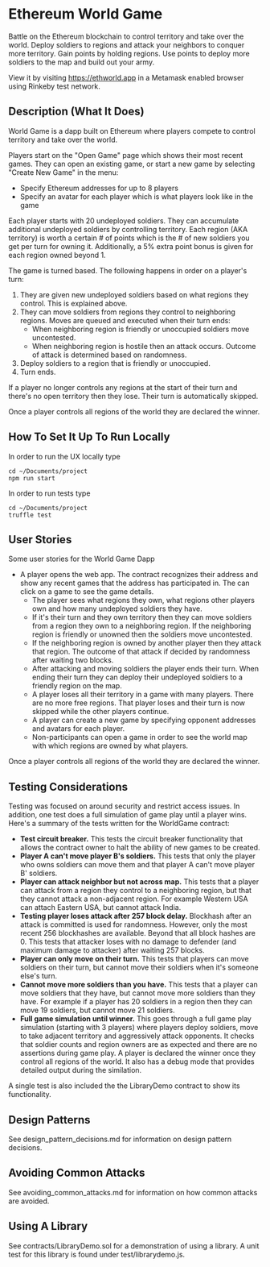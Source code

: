 # Ethereum World Game
Battle on the Ethereum blockchain to control territory and take over the world.  Deploy soldiers to regions and attack your neighbors to conquer more territory.  Gain points by holding regions.  Use points to deploy more soldiers to the map and build out your army.

View it by visiting https://ethworld.app in a Metamask enabled browser using Rinkeby test network.

## Description (What It Does)
World Game is a dapp built on Ethereum where players compete to control territory and take over the world.

Players start on the "Open Game" page which shows their most recent games.  They can open an existing game, or start a new game by selecting "Create New Game" in the menu:
* Specify Ethereum addresses for up to 8 players
* Specify an avatar for each player which is what players look like in the game

Each player starts with 20 undeployed soldiers.  They can accumulate additional undeployed soldiers by controlling territory.  Each region (AKA territory) is worth a certain # of points which is the # of new soldiers you get per turn for owning it.  Additionally, a 5% extra point bonus is given for each region owned beyond 1.

The game is turned based. The following happens in order on a player's turn:
1. They are given new undeployed soldiers based on what regions they control.  This is explained above. 
2. They can move soldiers from regions they control to neighboring regions.  Moves are queued and executed when their turn ends:
   * When neighboring region is friendly or unoccupied soldiers move uncontested.
   * When neighboring region is hostile then an attack occurs.  Outcome of attack is determined based on randomness.
3. Deploy soldiers to a region that is friendly or unoccupied.
4. Turn ends.

If a player no longer controls any regions at the start of their turn and there's no open territory then they lose.  Their turn is automatically skipped.

Once a player controls all regions of the world they are declared the winner.

## How To Set It Up To Run Locally
In order to run the UX locally type 
```
cd ~/Documents/project
npm run start
```

In order to run tests type
```
cd ~/Documents/project
truffle test
```

## User Stories
Some user stories for the World Game Dapp
* A player opens the web app. The contract recognizes their address and show any recent games that the address has participated in.  The can click on a game to see the game details.
  * The player sees what regions they own, what regions other players own and how many undeployed soldiers they have.
  * If it's their turn and they own territory then they can move soldiers from a region they own to a neighboring region.  If the neighboring region is friendly or unowned then the soldiers move uncontested.
  * If the neighboring region is owned by another player then they attack that region.  The outcome of that attack if decided by randomness after waiting two blocks.
  * After attacking and moving soldiers the player ends their turn. When ending their turn they can deploy their undeployed soldiers to a friendly region on the map.
  * A player loses all their territory in a game with many players. There are no more free regions. That player loses and their turn is now skipped while the other players continue.
  * A player can create a new game by specifying opponent addresses and avatars for each player.
  * Non-participants can open a game in order to see the world map with which regions are owned by what players.
  
Once a player controls all regions of the world they are declared the winner.

## Testing Considerations
Testing was focused on around security and restrict access issues.  In addition, one test does a full simulation of game play until a player wins.  Here's a summary of the tests written for the WorldGame contract:
* **Test circuit breaker.**  This tests the circuit breaker functionality that allows the contract owner to halt the ability of new games to be created.  
* **Player A can't move player B's soldiers.**  This tests that only the player who owns soldiers can move them and that player A can't move player B' soldiers.
* **Player can attack neighbor but not across map.**  This tests that a player can attack from a region they control to a neighboring region, but that they cannot attack a non-adjacent region.  For example Western USA can attach Eastern USA, but cannot attack India.   
* **Testing player loses attack after 257 block delay.**  Blockhash after an attack is committed is used for randomness. However, only the most recent 256 blockhashes are available.  Beyond that all block hashes are 0.  This tests that attacker loses with no damage to defender (and maximum damage to attacker) after waiting 257 blocks.
* **Player can only move on their turn.**  This tests that players can move soldiers on their turn, but cannot move their soldiers when it's someone else's turn.
* **Cannot move more soldiers than you have.**  This tests that a player can move soldiers that they have, but cannot move more soldiers than they have.  For example if a player has 20 soldiers in a region then they can move 19 soldiers, but cannot move 21 soldiers.
* **Full game simulation until winner.**  This goes through a full game play simulation (starting with 3 players) where players deploy soldiers, move to take adjacent territory and aggressively attack opponents.  It checks that soldier counts and region owners are as expected and there are no assertions during game play.  A player is declared the winner once they control all regions of the world.  It also has a debug mode that provides detailed output during the similation.

A single test is also included the the LibraryDemo contract to show its functionality.

## Design Patterns
See design_pattern_decisions.md for information on design pattern decisions.

## Avoiding Common Attacks
See avoiding_common_attacks.md for information on how common attacks are avoided.

## Using A Library
See contracts/LibraryDemo.sol for a demonstration of using a library. A unit test for this library is found under test/librarydemo.js.
